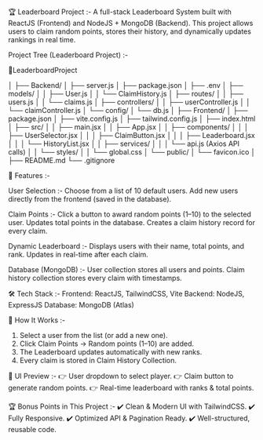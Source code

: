 🏆 Leaderboard Project :-
 A full-stack Leaderboard System built with ReactJS (Frontend) and NodeJS + MongoDB (Backend).
 This project allows users to claim random points, stores their history, and dynamically updates rankings in real time.

Project Tree (Leaderboard Project) :-

📂LeaderboardProject

│
├── Backend/
│   ├── server.js
│   ├── package.json
│   ├── .env
│   ├── models/
│   │   ├── User.js
│   │   └── ClaimHistory.js
│   ├── routes/
│   │   ├── users.js
│   │   └── claims.js
│   ├── controllers/
│   │   ├── userController.js
│   │   └── claimController.js
│   └── config/
│       └── db.js
│
├── Frontend/
│   ├── package.json
│   ├── vite.config.js
│   ├── tailwind.config.js
│   ├── index.html
│   ├── src/
│   │   ├── main.jsx
│   │   ├── App.jsx
│   │   ├── components/
│   │   │   ├── UserSelector.jsx
│   │   │   ├── ClaimButton.jsx
│   │   │   ├── Leaderboard.jsx
│   │   │   └── HistoryList.jsx
│   │   ├── services/
│   │   │   └── api.js   (Axios API calls)
│   │   └── styles/
│   │       └── global.css
│   └── public/
│       └── favicon.ico
│
├── README.md
└── .gitignore

🚀 Features :-

User Selection :-
Choose from a list of 10 default users.
Add new users directly from the frontend (saved in the database).

Claim Points :-
Click a button to award random points (1–10) to the selected user.
Updates total points in the database.
Creates a claim history record for every claim.

Dynamic Leaderboard :-
Displays users with their name, total points, and rank.
Updates in real-time after each claim.

Database (MongoDB) :-
User collection stores all users and points.
Claim history collection stores every claim with timestamps.

🛠 Tech Stack :-
Frontend: ReactJS, TailwindCSS, Vite
Backend: NodeJS, ExpressJS
Database: MongoDB (Atlas)

🎯 How It Works :-
1. Select a user from the list (or add a new one).
2. Click Claim Points → Random points (1–10) are added.
3. The Leaderboard updates automatically with new ranks.
4. Every claim is stored in Claim History Collection.

📸 UI Preview :-
👉 User dropdown to select player.
👉 Claim button to generate random points.
👉 Real-time leaderboard with ranks & total points.

🏆 Bonus Points in This Project :-
✔️ Clean & Modern UI with TailwindCSS.
✔️ Fully Responsive.
✔️ Optimized API & Pagination Ready.
✔️ Well-structured, reusable code.





